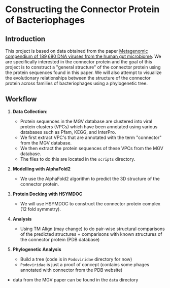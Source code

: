 # Constructing the Connector Protein of Bacteriophages 

## Introduction

This project is based on data obtained from the paper [Metagenomic compendium of 189,680 DNA viruses from the human gut microbiome](https://www.nature.com/articles/s41564-021-00928-6). We are specifically interested in the connector protein and the goal of this project is to construct a "general structure" of the connector protein using the protein sequences found in this paper. We will also attempt to visualize the evolutionary relationships between the structure of the connector protein across families of bacteriophages using a phylogenetic tree. 

## Workflow

1. **Data Collection**: 
    - Protein sequences in the MGV database are clustered into viral protein clusters (VPCs) which have been annotated using various databases such as Pfam, KEGG, and InterPro.
    - We first extract VPC's that are annotated with the term "connector" from the MGV database.
    - We then extract the protein sequences of these VPCs from the MGV database.
    - The files to do this are located in the `scripts` directory.

2. **Modelling with AlphaFold2**
    - We use the AlphaFold2 algorithm to predict the 3D structure of the connector protein.

3. **Protein Docking with HSYMDOC**
    - We will use HSYMDOC to construct the connector protein complex (12 fold symmetry). 

4. **Analysis**
    - Using TM Align (may change) to do pair-wise structural comparisons of the predicted structures + comparisons with known structures of the connector protein (PDB database)

5. **Phylogenetic Analysis**
    - Build a tree (code is in `Podoviridae` directory for now)
    - `Podoviridae` is just a proof of concept (contains some phages annotated with connector from the PDB website)
    
- data from the MGV paper can be found in the `data` directory